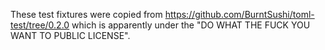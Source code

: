These test fixtures were copied from
https://github.com/BurntSushi/toml-test/tree/0.2.0
which is apparently under the "DO WHAT THE FUCK YOU WANT TO PUBLIC LICENSE".
